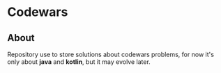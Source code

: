 # Codewars 

## About

Repository use to store solutions about codewars problems, for now it's only about **java** and **kotlin**, but it may evolve later.
